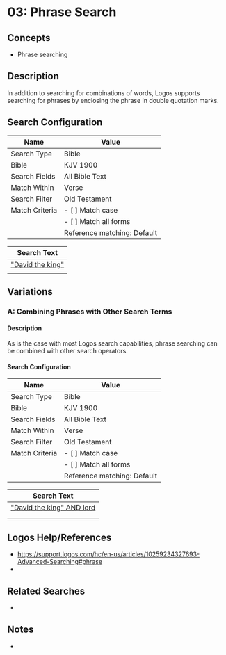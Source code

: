 # 03:  Phrase Search

## Concepts

- Phrase searching

## Description

In addition to searching for combinations of words, Logos supports searching for phrases by enclosing the phrase in double quotation marks.

## Search Configuration

| Name           | Value                       |
| -------------- | --------------------------- |
| Search Type    | Bible                       |
| Bible          | KJV 1900                    |
| Search Fields  | All Bible Text              |
| Match Within   | Verse                       |
| Search Filter  | Old Testament               |
| Match Criteria | - [ ] Match case            |
|                | - [ ] Match all forms       |
|                | Reference matching: Default |

| Search Text                                                                                                                                                                                                                                                                                                                                   |
| --------------------------------------------------------------------------------------------------------------------------------------------------------------------------------------------------------------------------------------------------------------------------------------------------------------------------------------------- |
| ["David the king"](https://ref.ly/logos4/Search?kind=BibleSearch&q=%22David+the+king%22&syntax=v2&documentlevel=verse&match=nostem&references=bible%2bkjv.1-17.10.3%0abible%2bkjv.18-39&in=raw%3aTop%7cDataType%3dbible%7cResourceType%3dtext.monograph.bible%7cResultLimit%3d1%7cTitle%3dTop%2520Bible%2520(KJV%25201900)&viewkind=passages) |
|                                                                                                                                                                                                                                                                                                                                               |

## Variations
### A: Combining Phrases with Other Search Terms

#### Description
As is the case with most Logos search capabilities, phrase searching can be combined with other search operators.
#### Search Configuration

| Name           | Value                       |
| -------------- | --------------------------- |
| Search Type    | Bible                       |
| Bible          | KJV 1900                    |
| Search Fields  | All Bible Text              |
| Match Within   | Verse                       |
| Search Filter  | Old Testament               |
| Match Criteria | - [ ] Match case            |
|                | - [ ] Match all forms       |
|                | Reference matching: Default |

| Search Text                                                                                                                                                                                                                                                                                                                                                     |
| --------------------------------------------------------------------------------------------------------------------------------------------------------------------------------------------------------------------------------------------------------------------------------------------------------------------------------------------------------------- |
| ["David the king" AND lord](https://ref.ly/logos4/Search?kind=BibleSearch&q=%22David+the+king%22+AND+lord&syntax=v2&documentlevel=verse&match=nostem&references=bible%2bkjv.1-17.10.3%0abible%2bkjv.18-39&in=raw%3aTop%7cDataType%3dbible%7cResourceType%3dtext.monograph.bible%7cResultLimit%3d1%7cTitle%3dTop%2520Bible%2520(KJV%25201900)&viewkind=passages) |
|                                                                                                                                                                                                                                                                                                                                                                 |
|                                                                                                                                                                                                                                                                                                                                                                 |


## Logos Help/References
- https://support.logos.com/hc/en-us/articles/10259234327693-Advanced-Searching#phrase
- 

## Related Searches
- 

## Notes
- 

